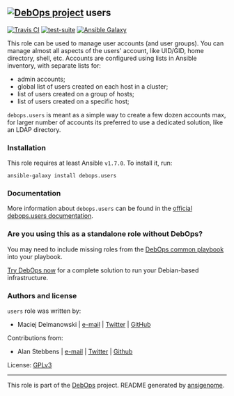 ## [![DebOps project](http://debops.org/images/debops-small.png)](http://debops.org) users

[![Travis CI](http://img.shields.io/travis/debops/ansible-users.svg?style=flat)](http://travis-ci.org/debops/ansible-users) [![test-suite](http://img.shields.io/badge/test--suite-ansible--users-blue.svg?style=flat)](https://github.com/debops/test-suite/tree/master/ansible-users/)  [![Ansible Galaxy](http://img.shields.io/badge/galaxy-debops.users-660198.svg?style=flat)](https://galaxy.ansible.com/list#/roles/1605)

This role can be used to manage user accounts (and user groups). You can
manage almost all aspects of the users' account, like UID/GID, home
directory, shell, etc. Accounts are configured using lists in Ansible
inventory, with separate lists for:

* admin accounts;
* global list of users created on each host in a cluster;
* list of users created on a group of hosts;
* list of users created on a specific host;

`debops.users` is meant as a simple way to create a few dozen accounts max,
for larger number of accounts its preferred to use a dedicated solution,
like an LDAP directory.

### Installation

This role requires at least Ansible `v1.7.0`. To install it, run:

    ansible-galaxy install debops.users

### Documentation

More information about `debops.users` can be found in the
[official debops.users documentation](http://docs.debops.org/en/latest/ansible/roles/debops.users.html).



### Are you using this as a standalone role without DebOps?

You may need to include missing roles from the [DebOps common
playbook](https://github.com/debops/debops-playbooks/blob/master/playbooks/common.yml)
into your playbook.

[Try DebOps now](https://github.com/debops/debops) for a complete solution to run your Debian-based infrastructure.





### Authors and license

`users` role was written by:
- Maciej Delmanowski | [e-mail](mailto:drybjed@gmail.com) | [Twitter](https://twitter.com/drybjed) | [GitHub](https://github.com/drybjed)

Contributions from:
- Alan Stebbens | [e-mail](mailto:aks@stebbens.org) | [Twitter](https://twitter.com/aks_sba) | [Github](https://github.com/aks)

License: [GPLv3](https://tldrlegal.com/license/gnu-general-public-license-v3-%28gpl-3%29)

***

This role is part of the [DebOps](http://debops.org/) project. README generated by [ansigenome](https://github.com/nickjj/ansigenome/).
